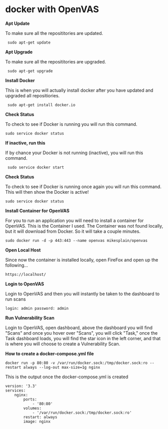# docker with OpenVAS

**Apt Update**
<p>To make sure all the reposititories are updated.</p>
<pre><code> sudo apt-get update</code></pre>

**Apt Upgrade**
<p>To make sure all the reposititories are upgraded.</p>
<pre><code> sudo apt-get upgrade</code></pre>

**Install Docker**
<p>This is when you will actually install docker after you have updated and upgraded all repositiories.</p>
<pre><code> sudo apt-get install docker.io</code></pre>

**Check Status**
<p>To check to see if Docker is running you will run this command.</p>
<pre><code>sudo service docker status</code></pre>

**If inactive, run this**
<p>If by chance your Docker is not running (inactive), you will run this command.</p>
<pre><code> sudo service docker start</code></pre>

**Check Status**
<p>To check to see if Docker is running once again you will run this command. This will then show the Docker is active!</p>
<pre><code>sudo service docker status</code></pre>

**Install Container for OpenVAS**
<p>For you to run an application you will need to install a container for OpenVAS. This is the Container I used. The Container was not found locally, but it will download from Docker. So it will take a couple minutes.</p>
<pre><code>sudo docker run -d -p 443:443 --name openvas mikesplain/openvas</code></pre>

**Open Local Host**
<p>Since now the container is installed locally, open FireFox and open up the following...</p>
<pre><code>https://localhost/</code></pre>

**Login to OpenVAS**
<p>Login to OpenVAS and then you will instantly be taken to the dashboard to run scans</p>
<pre><code>login: admin password: admin</code></pre>

**Run Vulnerability Scan**
<p>Login to OpenVAS, open dashboard, above the dashboard you will find "Scans" and once you hover over "Scans", you will click "Task," once the Task dashboard loads, you will find the star icon in the left corner, and that is where you will choose to create a Vulnerability Scan.  </p>

**How to create a docker-compose.yml file**
<pre><code>docker run -p 80:80 -v /var/run/docker.sock:/tmp/docker.sock:ro --restart always --log-out max-size=1g nginx</code></pre>
<p>This is the output once the docker-compose.yml is created</p>
<pre><code>version: '3.3'
services:
    nginx:
        ports:
            - '80:80'
        volumes:
            - '/var/run/docker.sock:/tmp/docker.sock:ro'
        restart: always
        image: nginx
        </code></pre>

